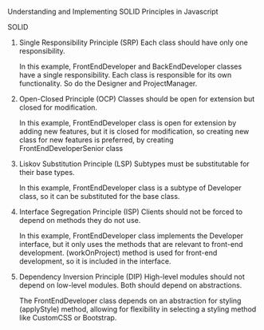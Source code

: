 Understanding and Implementing SOLID Principles in Javascript

SOLID

1. Single Responsibility Principle (SRP)
   Each class should have only one responsibility.

   In this example, FrontEndDeveloper and BackEndDeveloper classes have a single responsibility. Each class is responsible for its own functionality. So do the Designer and ProjectManager.

2. Open-Closed Principle (OCP)
   Classes should be open for extension but closed for modification.

   In this example, FrontEndDeveloper class is open for extension by adding new features, but it is closed for modification, so creating new class for new features is preferred, by creating FrontEndDeveloperSenior class

3. Liskov Substitution Principle (LSP)
   Subtypes must be substitutable for their base types.

   In this example, FrontEndDeveloper class is a subtype of Developer class, so it can be substituted for the base class.

4. Interface Segregation Principle (ISP)
   Clients should not be forced to depend on methods they do not use.

   In this example, FrontEndDeveloper class implements the Developer interface, but it only uses the methods that are relevant to front-end development. (workOnProject) method is used for front-end development, so it is included in the interface.

5. Dependency Inversion Principle (DIP)
   High-level modules should not depend on low-level modules. Both should depend on abstractions.

   The FrontEndDeveloper class depends on an abstraction for styling (applyStyle) method, allowing for flexibility in selecting a styling method like CustomCSS or Bootstrap.
